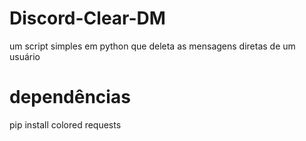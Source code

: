 # Discord-Clear-DM
um script simples em python que deleta as mensagens diretas de um usuário 
# dependências 
pip install colored requests
